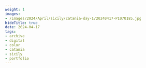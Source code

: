 ```yaml
---
weight: 1
images:
- /images/2024/April/sicily/catania-day-1/20240417-P1070185.jpg
hideTitle: true
date: 2024-04-17
tags:
- archive
- digital
- color
- catania
- sicily
- portfolio
---
```


